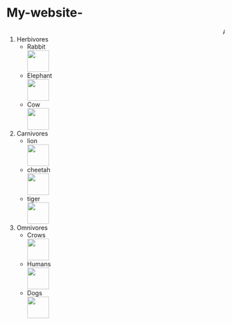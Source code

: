 # My-website-<!DOCTYPE html>
<html lang="en">
<head>
    <meta charset="UTF-8">
    <title>Page title</title>
</head>
<body>
    <ol>  <marquee> Animals</marquee>
            <li> Herbivores
               <ul>
                 <li> Rabbit</li> <img src="animal.jpg" height ="50" widht="50">
                 <li>  Elephant </li><img src="elephant.jpg"height="50" width="50">
                 <li> Cow</li> <img src="cow.jpg" height ="50"
                 widtg="50">
                 </ul>
                 </li>
          <li> Carnivores
          <ul>
              <li> lion </li> <img src="lion.jpg" height ="50" width="50">
              <li> cheetah </li> <img src="cheetah.jpg" height="50" width="50">
              <li> tiger </li> <img src="tiger.jpg" height="50" width="50">
              </ul>
              </li>
           <li> Omnivores 
           <ul>
               <li> Crows </li> <img src="crows.jpg" height ="50" width="50">
               <li> Humans </li> <img src="humans.jpg"height="50" width="50">
               <li> Dogs</li> <img src="dog.jpg" height="50" width="50">    
               </ul>
               </li>
               </ol>
</body>
</html>
